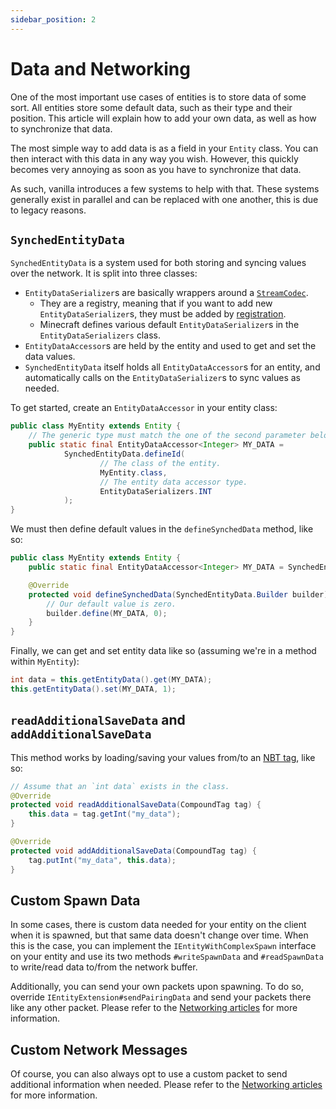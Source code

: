 ```yaml
---
sidebar_position: 2
---
```

# Data and Networking

One of the most important use cases of entities is to store data of some sort. All entities store some default data, such as their type and their position. This article will explain how to add your own data, as well as how to synchronize that data.

The most simple way to add data is as a field in your `Entity` class. You can then interact with this data in any way you wish. However, this quickly becomes very annoying as soon as you have to synchronize that data.

As such, vanilla introduces a few systems to help with that. These systems generally exist in parallel and can be replaced with one another, this is due to legacy reasons.

## `SynchedEntityData`

`SynchedEntityData` is a system used for both storing and syncing values over the network. It is split into three classes:

- `EntityDataSerializer`s are basically wrappers around a [`StreamCodec`][streamcodec].
    - They are a registry, meaning that if you want to add new `EntityDataSerializer`s, they must be added by [registration].
    - Minecraft defines various default `EntityDataSerializer`s in the `EntityDataSerializers` class.
- `EntityDataAccessor`s are held by the entity and used to get and set the data values.
- `SynchedEntityData` itself holds all `EntityDataAccessor`s for an entity, and automatically calls on the `EntityDataSerializer`s to sync values as needed.

To get started, create an `EntityDataAccessor` in your entity class:

```java
public class MyEntity extends Entity {
    // The generic type must match the one of the second parameter below.
    public static final EntityDataAccessor<Integer> MY_DATA =
            SynchedEntityData.defineId(
                    // The class of the entity.
                    MyEntity.class,
                    // The entity data accessor type.
                    EntityDataSerializers.INT
            );
}
```

We must then define default values in the `defineSynchedData` method, like so:

```java
public class MyEntity extends Entity {
    public static final EntityDataAccessor<Integer> MY_DATA = SynchedEntityData.defineId(MyEntity.class, EntityDataSerializers.INT);

    @Override
    protected void defineSynchedData(SynchedEntityData.Builder builder) {
        // Our default value is zero.
        builder.define(MY_DATA, 0);
    }
}
```

Finally, we can get and set entity data like so (assuming we're in a method within `MyEntity`):

```java
int data = this.getEntityData().get(MY_DATA);
this.getEntityData().set(MY_DATA, 1);
```

## `readAdditionalSaveData` and `addAdditionalSaveData`

This method works by loading/saving your values from/to an [NBT tag][nbt], like so:

```java
// Assume that an `int data` exists in the class.
@Override
protected void readAdditionalSaveData(CompoundTag tag) {
    this.data = tag.getInt("my_data");
}

@Override
protected void addAdditionalSaveData(CompoundTag tag) {
    tag.putInt("my_data", this.data);
}
```

## Custom Spawn Data

In some cases, there is custom data needed for your entity on the client when it is spawned, but that same data doesn't change over time. When this is the case, you can implement the `IEntityWithComplexSpawn` interface on your entity and use its two methods `#writeSpawnData` and `#readSpawnData` to write/read data to/from the network buffer.

Additionally, you can send your own packets upon spawning. To do so, override `IEntityExtension#sendPairingData` and send your packets there like any other packet. Please refer to the [Networking articles][networking] for more information.

## Custom Network Messages

Of course, you can also always opt to use a custom packet to send additional information when needed. Please refer to the [Networking articles][networking] for more information.

[nbt]: ../datastorage/nbt.md
[networking]: ../networking/index.md
[registration]: ../concepts/registries.md#methods-for-registering
[streamcodec]: ../networking/streamcodecs.md
